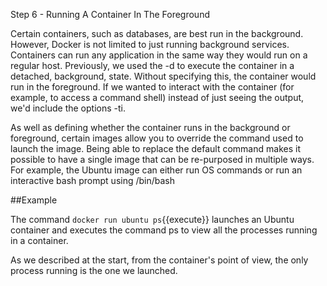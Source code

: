 Step 6 - Running A Container In The Foreground

Certain containers, such as databases, are best run in the background. However, Docker is not limited to just running background services. Containers can run any application in the same way they would run on a regular host. Previously, we used the -d to execute the container in a detached, background, state. Without specifying this, the container would run in the foreground. If we wanted to interact with the container (for example, to access a command shell) instead of just seeing the output, we'd include the options -ti.

As well as defining whether the container runs in the background or foreground, certain images allow you to override the command used to launch the image. Being able to replace the default command makes it possible to have a single image that can be re-purposed in multiple ways. For example, the Ubuntu image can either run OS commands or run an interactive bash prompt using /bin/bash

##Example

The command `docker run ubuntu ps`{{execute}} launches an Ubuntu container and executes the command ps to view all the processes running in a container.

As we described at the start, from the container's point of view, the only process running is the one we launched.
